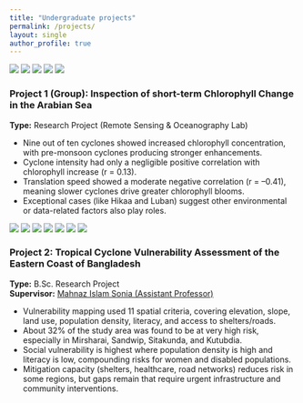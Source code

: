 ```yaml
---
title: "Undergraduate projects"
permalink: /projects/
layout: single
author_profile: true
---
```


<link rel="stylesheet" href="{{ '/assets/css/projects.css' | relative_url }}">

<div class="project-wrap">

  <div class="project">
    <div class="project-images report-images">
      <img src="{{ '/images/project1.jpeg' | relative_url }}">
      <img src="{{ '/images/project2.jpeg' | relative_url }}">
      <img src="{{ '/images/project3.png'  | relative_url }}">
      <img src="{{ '/images/project4.png'  | relative_url }}">
      <img src="{{ '/images/project5.png'  | relative_url }}">
    </div>
    <div class="project-text report-body">
      <h3>Project 1 (Group): Inspection of short-term Chlorophyll Change in the Arabian Sea</h3>
      <p><strong>Type:</strong> Research Project (Remote Sensing & Oceanography Lab)</p>
      <ul>
        <li>Nine out of ten cyclones showed increased chlorophyll concentration, with pre-monsoon cyclones producing stronger enhancements.</li>
        <li>Cyclone intensity had only a negligible positive correlation with chlorophyll increase (r = 0.13).</li>
        <li>Translation speed showed a moderate negative correlation (r = –0.41), meaning slower cyclones drive greater chlorophyll blooms.</li>
        <li>Exceptional cases (like Hikaa and Luban) suggest other environmental or data-related factors also play roles.</li>
      </ul>
    </div>

  </div>


  <div class="project">
    <div class="project-images report-images">
      <img src="{{ '/images/p1.png'  | relative_url }}">
      <img src="{{ '/images/p2.png'  | relative_url }}">
      <img src="{{ '/images/p3.png'  | relative_url }}">
      <img src="{{ '/images/p4.png'  | relative_url }}">
      <img src="{{ '/images/p5.png'  | relative_url }}">
      <img src="{{ '/images/p6.PNG'  | relative_url }}">
      <img src="{{ '/images/p7.PNG'  | relative_url }}">
    </div>
    <div class="project-text report-body">
      <h3>Project 2: Tropical Cyclone Vulnerability Assessment of the Eastern Coast of Bangladesh</h3>
      <p>
        <strong>Type:</strong> B.Sc. Research Project<br>
        <strong>Supervisor:</strong>
        <a href="https://www.sust.edu/departments/ocg/faculty/mahnaz3454-ocg@sust.edu" target="_blank">
          Mahnaz Islam Sonia (Assistant Professor)
        </a>
      </p>
      <ul>
        <li>Vulnerability mapping used 11 spatial criteria, covering elevation, slope, land use, population density, literacy, and access to shelters/roads.</li>
        <li>About 32% of the study area was found to be at very high risk, especially in Mirsharai, Sandwip, Sitakunda, and Kutubdia.</li>
        <li>Social vulnerability is highest where population density is high and literacy is low, compounding risks for women and disabled populations.</li>
        <li>Mitigation capacity (shelters, healthcare, road networks) reduces risk in some regions, but gaps remain that require urgent infrastructure and community interventions.</li>
      </ul>
    </div>

  </div>

</div>

<script src="{{ '/assets/js/projects.js' | relative_url }}"></script>

